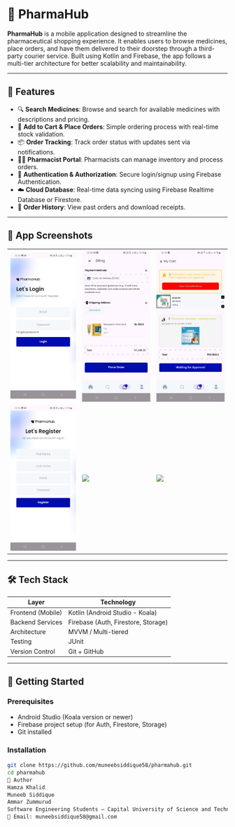 # 💊 PharmaHub

**PharmaHub** is a mobile application designed to streamline the pharmaceutical shopping experience. It enables users to browse medicines, place orders, and have them delivered to their doorstep through a third-party courier service. Built using Kotlin and Firebase, the app follows a multi-tier architecture for better scalability and maintainability.

---

## 📱 Features

- 🔍 **Search Medicines**: Browse and search for available medicines with descriptions and pricing.
- 🛒 **Add to Cart & Place Orders**: Simple ordering process with real-time stock validation.
- 📦 **Order Tracking**: Track order status with updates sent via notifications.
- 👩‍⚕️ **Pharmacist Portal**: Pharmacists can manage inventory and process orders.
- 🔐 **Authentication & Authorization**: Secure login/signup using Firebase Authentication.
- ☁️ **Cloud Database**: Real-time data syncing using Firebase Realtime Database or Firestore.
- 🧾 **Order History**: View past orders and download receipts.

---

## 📱 App Screenshots 
<table>
  <tr>
    <td><img src="https://github.com/muneebsiddique58/PharmaHub/blob/main/customerscrenshot/WhatsApp%20Image%202025-08-06%20at%2012.17.14.jpeg" width="250"/></td>
    <td><img src="https://github.com/muneebsiddique58/PharmaHub/blob/main/customerscrenshot/WhatsApp%20Image%202025-08-06%20at%2012.17.15%20(1).jpeg" width="250"/></td>
    <td><img src="https://github.com/muneebsiddique58/PharmaHub/blob/main/customerscrenshot/WhatsApp%20Image%202025-08-06%20at%2012.17.15%20(2).jpeg" width="250"/></td>
  </tr>
  <tr>
    <td><img src="https://github.com/muneebsiddique58/PharmaHub/blob/main/customerscrenshot/WhatsApp%20Image%202025-08-06%20at%2012.17.15.jpeg" width="250"/></td>
    <td><img src="![WhatsApp Image 2025-08-06 at 12 17 16 (1)](https://github.com/user-attachments/assets/76da6773-814d-401f-a08d-0a6e601d3adb)" width="250"/></td>
    <td><img src="![WhatsApp Image 2025-08-06 at 12 17 16](https://github.com/user-attachments/assets/9900f6f2-a783-48a9-8817-9af07b82ea15)" width="250"/></td>
  </tr>
</table>

---

## 🛠️ Tech Stack

| Layer            | Technology                          |
|------------------|--------------------------------------|
| Frontend (Mobile)| Kotlin (Android Studio - Koala)     |
| Backend Services | Firebase (Auth, Firestore, Storage) |
| Architecture     | MVVM / Multi-tiered                 |
| Testing          | JUnit                               |
| Version Control  | Git + GitHub                        |

---

## 🚀 Getting Started

### Prerequisites

- Android Studio (Koala version or newer)
- Firebase project setup (for Auth, Firestore, Storage)
- Git installed

### Installation

```bash
git clone https://github.com/muneebsiddique58/pharmahub.git
cd pharmahub
🙋 Author
Hamza Khalid
Muneeb Siddique
Ammar Zummurud
Software Engineering Students – Capital University of Science and Technology
📧 Email: muneebsiddique58@gmail.com
